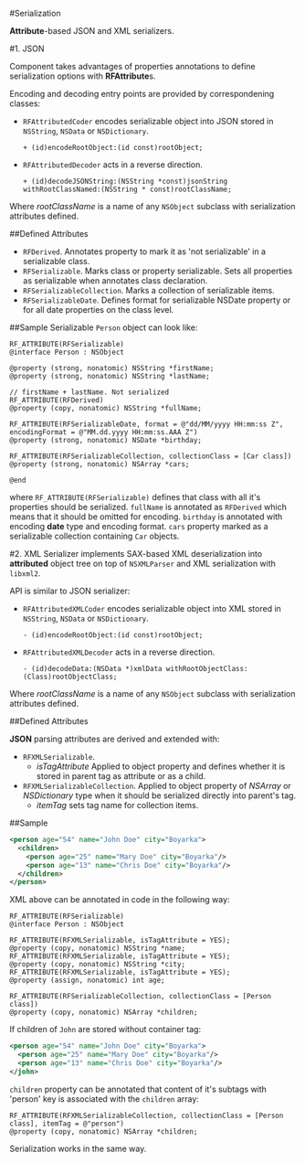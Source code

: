 #Serialization

**Attribute**-based JSON and XML serializers. 

#1. JSON

Component takes advantages of properties annotations to define  serialization options with **RFAttribute**s.

Encoding and decoding entry points are provided by correspondening classes: 

* `RFAttributedCoder` encodes serializable object into JSON stored in `NSString`, `NSData` or `NSDictionary`.

  ```objc
  + (id)encodeRootObject:(id const)rootObject;
  ```	
* `RFAttributedDecoder` acts in a reverse direction.
  
  ```objc
  + (id)decodeJSONString:(NSString *const)jsonString withRootClassNamed:(NSString * const)rootClassName;
  ```
Where *rootClassName* is a name of any `NSObject` subclass with serialization attributes defined.

##Defined Attributes

* `RFDerived`. Annotates property to mark it as 'not serializable' in a serializable class. 
* `RFSerializable`. Marks class or property serializable. Sets all properties as serializable when annotates class declaration.
* `RFSerializableCollection`. Marks a collection of serializable items.
* `RFSerializableDate`. Defines format for serializable NSDate property or for all date properties on the class level.


##Sample
Serializable `Person` object can look like:
```objc
RF_ATTRIBUTE(RFSerializable)
@interface Person : NSObject
	
@property (strong, nonatomic) NSString *firstName;
@property (strong, nonatomic) NSString *lastName;
	
// firstName + lastName. Not serialized
RF_ATTRIBUTE(RFDerived)
@property (copy, nonatomic) NSString *fullName;
	
RF_ATTRIBUTE(RFSerializableDate, format = @"dd/MM/yyyy HH:mm:ss Z", encodingFormat = @"MM.dd.yyyy HH:mm:ss.AAA Z")
@property (strong, nonatomic) NSDate *birthday;
	
RF_ATTRIBUTE(RFSerializableCollection, collectionClass = [Car class])
@property (strong, nonatomic) NSArray *cars;
	
@end
```

where `RF_ATTRIBUTE(RFSerializable)` defines that class with all it's properties should be serialized. 
`fullName` is annotated as `RFDerived` which means that it should be omitted for encoding.
`birthday` is annotated with encoding **date** type and encoding format.
`cars` property marked as a serializable collection containing `Car` objects.

#2. XML
Serializer implements SAX-based XML deserialization into **attributed** object tree on top of `NSXMLParser` and XML serialization with `libxml2`. 

API is similar to JSON serializer: 

* `RFAttributedXMLCoder` encodes serializable object into XML stored in `NSString`, `NSData` or `NSDictionary`.

  ```objc
  - (id)encodeRootObject:(id const)rootObject;
  ```	
* `RFAttributedXMLDecoder` acts in a reverse direction.

  ```objc
  - (id)decodeData:(NSData *)xmlData withRootObjectClass:(Class)rootObjectClass;
  ```
Where *rootClassName* is a name of any `NSObject` subclass with serialization attributes defined.

##Defined Attributes

**JSON** parsing attributes are derived and extended with:

* `RFXMLSerializable`. 
	* *isTagAttribute* Applied to object property and defines whether it is stored in parent tag as attribute or as a child.
* `RFXMLSerializableCollection`. Applied to object property of *NSArray* or *NSDictionary* type when it should be serialized directly into parent's tag.
	* *itemTag* sets tag name for collection items.

##Sample
```xml
<person age="54" name="John Doe" city="Boyarka">
  <children>
    <person age="25" name="Mary Doe" city="Boyarka"/>
    <person age="13" name="Chris Doe" city="Boyarka"/>
  </children>
</person>	
```
XML above can be annotated in code in the following way:
```objc
RF_ATTRIBUTE(RFSerializable)
@interface Person : NSObject
	
RF_ATTRIBUTE(RFXMLSerializable, isTagAttribute = YES);
@property (copy, nonatomic) NSString *name;
RF_ATTRIBUTE(RFXMLSerializable, isTagAttribute = YES);
@property (copy, nonatomic) NSString *city;
RF_ATTRIBUTE(RFXMLSerializable, isTagAttribute = YES);
@property (assign, nonatomic) int age;
	
RF_ATTRIBUTE(RFSerializableCollection, collectionClass = [Person class])
@property (copy, nonatomic) NSArray *children;
```
If children of `John` are stored without container tag:
```xml
<person age="54" name="John Doe" city="Boyarka">
  <person age="25" name="Mary Doe" city="Boyarka"/>
  <person age="13" name="Chris Doe" city="Boyarka"/>
</john>	
```	
`children` property can be annotated that content of it's subtags with 'person' key is associated with the `children` array:
```objc
RF_ATTRIBUTE(RFXMLSerializableCollection, collectionClass = [Person class], itemTag = @"person")
@property (copy, nonatomic) NSArray *children;
```
Serialization works in the same way.